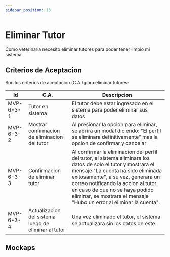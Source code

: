 ```yaml
---
sidebar_position: 13
---
```


# Eliminar Tutor

Como veterinaria necesito eliminar tutores para poder tener limpio mi sistema.

<!-- En la siguiente imagen reprecenta el flujo general de la historia de usuario:
![Task Flow de Gestionar citas](/img/gestionar_citas/agregar_cita/agregar_cita_diagrama.svg) -->

## Criterios de Aceptacion
Son los criterios de aceptacion (C.A.) para eliminar tutores:

| Id | C.A. | Descripcion | 
|-------------------- | -------- | -------- | 
| MVP-6-3-1 | Tutor en sistema| El tutor debe estar ingresado en el sistema para poder eliminar sus datos |
| MVP-6-3-2 | Mostrar confirmacion de eliminacion del tutor | Al presionar la opcion para eliminar, se abrira un modal diciendo: "El perfil se eliminara definitivamente" mas la opcion de confirmar y cancelar |
| MVP-6-3-3 | Confirmacion de eliminar tutor | Al confirmar la eliminacion del perfil del tutor, el sistema eliminara los datos de solo el tutor y mostrara el mensaje "La cuenta ha sido eliminada exitosamente", a su vez, generara un correo notificando la accion al tutor, en caso de que no se haya podido eliminar, se mostrara el mensaje "Hubo un error al eliminar la cuenta". |
| MVP-6-3-4 | Actualizacion del sistema luego de eliminar al tutor | Una vez eliminado el tutor, el sistema se actualizara sin los datos de este. |


## Mockaps

<!-- ### Agregar sin error
![Mockap de Gestionar citas general](/img/gestionar_citas/agregar_cita/agregar_cita_mockap.svg)

### Agregar con marca de error
![Mockap de Gestionar citas tabla](/img/gestionar_citas/agregar_cita/agregar_cita_error_mockap.svg) -->